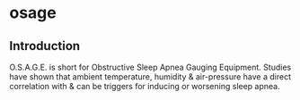# osage

[//]: # ([![Build Status]&#40;https://github.com/gagansopori/pi-watch/actions/workflows/codeql-analysis.yml/badge.svg&#41;]&#40;https://github.com/gagansopori/pi-watch/actions/workflows/codeql-analysis.yml/badge.svg&#41;)

[//]: # ()
[//]: # ([![]&#40;&#41;]&#40;&#41;)

## Introduction
O.S.A.G.E. is short for Obstructive Sleep Apnea Gauging Equipment. Studies have shown that ambient temperature, humidity
& air-pressure have a direct correlation with & can be triggers for inducing or worsening sleep apnea. 